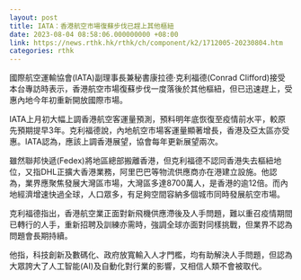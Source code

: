 ```yaml
---
layout: post
title: IATA：香港航空市場復蘇步伐已趕上其他樞紐
date: 2023-08-04 08:58:06.000000000 +08:00
link: https://news.rthk.hk/rthk/ch/component/k2/1712005-20230804.htm
categories: rthk
---
```


國際航空運輸協會(IATA)副理事長兼秘書康拉德‧克利福德(Conrad Clifford)接受本台專訪時表示，香港航空市場復蘇步伐一度落後於其他樞紐，但已迅速趕上，受惠內地今年初重新開放國際市場。

IATA上月初大幅上調香港航空客運量預測，預料明年底恢復至疫情前水平，較原先預期提早3年。克利福德說，內地航空市場客運量顯著增長，香港及亞太區亦受惠。IATA認為，應該上調香港展望，協會每年更新展望兩次。

雖然聯邦快遞(Fedex)將地區總部搬離香港，但克利福德不認同香港失去樞紐地位，又指DHL正擴大香港業務，阿里巴巴等物流供應商亦在港建立設施。他認為，業界應聚焦發展大灣區市場，大灣區多達8700萬人，是香港的逾12倍。而內地經濟增速快過全球，人口眾多，有足夠空間容納多個城市同時發展航空市場。

克利福德指出，香港航空業正面對新飛機供應滯後及人手問題，難以重召疫情期間已轉行的人手，重新招聘及訓練亦需時，強調全球亦面對同樣挑戰，但業界不認為問題會長期持續。

他指，科技創新及數碼化、政府放寬輸入人才門檻，均有助解決人手問題，但認為大眾誇大了人工智能(AI)及自動化對行業的影響，又相信人類不會被取代。

